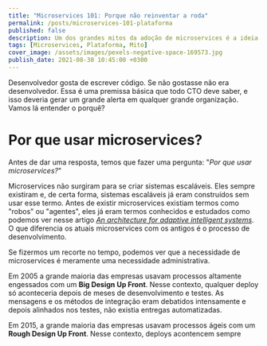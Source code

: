 ```yaml
---
title: "Microservices 101: Porque não reinventar a roda"
permalink: /posts/microservices-101-plataforma
published: false
description: Um dos grandes mitos da adoção de microservices é a ideia que podemos usar qualquer stack possível. Será?
tags: [Microservices, Plataforma, Mito]
cover_image: /assets/images/pexels-negative-space-169573.jpg
publish_date: 2021-08-30 10:45:00 +0300
---
```


Desenvolvedor gosta de escrever código. Se não gostasse não era desenvolvedor. Essa é uma premissa básica que todo CTO deve saber, e isso deveria gerar um grande alerta em qualquer grande organização. Vamos lá entender o porquê?

# Por que usar microservices?

Antes de dar uma resposta, temos que fazer uma pergunta: "_Por que usar microservices?_"

Microservices não surgiram para se criar sistemas escaláveis. Eles sempre existiram e, de certa forma, sistemas escaláveis já eram construídos sem usar esse termo. Antes de existir microservices existiam termos como "robos" ou "agentes", eles já eram termos conhecidos e estudados como podemos ver nesse artigo _[An architecture for adaptive intelligent systems](https://www.sciencedirect.com/science/article/pii/000437029400004K)_. O que diferencia os atuais microservices com os antigos é o processo de desenvolvimento.

Se fizermos um recorte no tempo, podemos ver que a necessidade de microservices é meramente uma necessidade administrativa. 

Em 2005 a grande maioria das empresas usavam processos altamente engessados com um **Big Design Up Front**. Nesse contexto, qualquer deploy só aconteceria depois de meses de desenvolvimento e testes. As mensagens e os métodos de integração eram debatidos intensamente e depois alinhados nos testes, não existia entregas automatizadas.

Em 2015, a grande maioria das empresas usavam processos ágeis com um **Rough Design Up Front**. Nesse contexto, deploys acontencem sempre